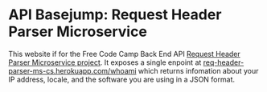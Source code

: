 # API Basejump: Request Header Parser Microservice

This website if for the Free Code Camp Back End API [Request Header Parser Microservice project](https://www.freecodecamp.com/challenges/request-header-parser-microservice).
It exposes a single enpoint at [req-header-parser-ms-cs.herokuapp.com/whoami](https://req-header-parser-ms-cs.herokuapp.com/whoami) which returns infomation about your IP address, locale, and the software you are using in a JSON format.
